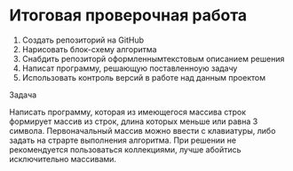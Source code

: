 # Итоговая проверочная работа

1. Создать репозиторий на GitHub
2. Нарисовать блок-схему алгоритма
3. Снабдить репозиторй оформленнымтекстовым описанием решения
4. Написат программу, решающую поставленноую задачу
5. Использовать контроль версий в работе над данным проектом

Задача

Написать программу, которая из имеющегося массива строк формирует
массив из строк, длина которых меньше или равна 3 символа.
Первоначальный массив можно ввести с клавиатуры, либо задать на 
страрте выполнения алгоритма. При решении не рекомендуется пользоваться 
коллекциями, лучше абойтись исключительно массивами.


